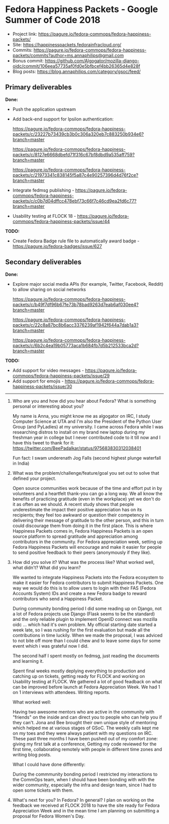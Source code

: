 # Fedora Happiness Packets - Google Summer of Code 2018

* Project link: https://pagure.io/fedora-commops/fedora-happiness-packets/
* Site: https://happinesspackets.fedorainfracloud.org/
* Commits: https://pagure.io/fedora-commops/fedora-happiness-packets/commits?author=ms.annaphilips@gmail.com
* Bonus commit:
https://github.com/Algogator/mozilla-django-oidc/commit/106eea57735af0fd0e5bfbcef4bb26365d4e828f
* Blog posts: https://blog.annaphilips.com/category/gsoc/feed/

Primary deliverables
------
**Done:**
* Push the application upstream
* Add back-end support for Ipsilon authentication: 

   https://pagure.io/fedora-commops/fedora-happiness-packets/c/23227b73439cb3b0c306a320eb7c883250b934e6?branch=master
   
   https://pagure.io/fedora-commops/fedora-happiness-packets/c/8127e6668dbefd71f316c67bf8dbd9a535aff759?branch=master
   
   https://pagure.io/fedora-commops/fedora-happiness-packets/c/21973341c838145f5a87c4e90257396d4d76f2ce?branch=master
   
* Integrate fedmsg publishing - https://pagure.io/fedora-commops/fedora-happiness-packets/c/c0b7d04dffcc478ebf73c66f7c46cd9ea2fd6c77?branch=master

* Usability testing at FLOCK 18 - https://pagure.io/fedora-commops/fedora-happiness-packets/issue/44

**TODO:**
* Create Fedora Badge rule file to automatically award badge - https://pagure.io/fedora-badges/issue/627

Secondary deliverables
------
**Done:**
* Explore major social media APIs (for example, Twitter, Facebook, Reddit) to allow sharing on social networks

   https://pagure.io/fedora-commops/fedora-happiness-packets/c/b49f7df96b67fe73b78bad9263d7eab6af030ee4?branch=master
   
   https://pagure.io/fedora-commops/fedora-happiness-packets/c/22c8a87bc8b6acc3376239af1942f644a7dab1a3?branch=master
   
   https://pagure.io/fedora-commops/fedora-happiness-packets/c/6b2c4ea19b05773aca1b684fb7d5b212533bca2d?branch=master

**TODO:**
* Add support for video messages - https://pagure.io/fedora-commops/fedora-happiness-packets/issue/29
* Add support for emojis - https://pagure.io/fedora-commops/fedora-happiness-packets/issue/30
---
1. Who are you and how did you hear about Fedora?  What is something personal or interesting about you?

    My name is Anna, you might know me as algogator on IRC, I study Computer Science at UTA and I'm also the President of the Python User Group (and PyLadies) at my university. I came across Fedora while I was researching distros to install on my brand new laptop during my freshman year in college but I never contributed code to it till now and I have this tweet to thank for it:  https://twitter.com/BeePadalkar/status/975683830312038401 
    
    Fun fact: I swam underenath Jog Falls (second highest plunge waterfall in India)
    
2. What was the problem/challenge/feature/goal you set out to solve that defined your project.
    
    Open source communities work because of the time and effort put in by volunteers and a heartfelt thank-you can go a long way. We all know the benefits of practicing gratitude (even in the workplace) yet we don't do it as often as we should. A recent study shows that people underestimate the impact their positive appreciation has on its recipients; they feel too awkward or question their competency in delivering their message of gratitude to the other person, and this in turn could discourage them from doing it in the first place. This is where Happiness Packets comes in, Fedora Happiness Packets is an open source platform to spread gratitude and appreciation among contributors in the community. For Fedora appreciation week, setting up Fedora Happiness Packets will encourage and make it easier for people to send positive feedback to their peers (anonymously if they like). 

3. How did you solve it?  What was the process like?  What worked well, what didn't?  What did you learn?
 
   We wanted to integrate Happiness Packets into the Fedora ecosystem to make it easier for Fedora contributors to submit Happiness Packets. One way we would do this is to allow users to login with their FAS (Fedora Accounts System) IDs and create a new Fedora badge to reward contributors who send a Happiness Packet. 
 
   During community bonding period I did some reading up on Django, not a lot of Fedora projects use Django (Flask seems to be the standard) and the only reliable plugin to implement OpenID connect was mozilla oidc ... which had it's own problem. My official starting date started a week late, so I was rushing for the first evaluation but made all the contributions in time luckily. When we made the proposal, I was adviced to not bite off more than I could chew and to leave some days for some event which i was grateful now I did. 

   The second half I spent mostly on fedmsg, just reading the documents and learning it. 

   Spent final weeks mostly deplying everything to production and catching up on tickets, getting ready for FLOCK and working on Usability testing at FLOCK. We gathered a lot of good feadback on what can be improved before launch at Fedora Appreciation Week. We had 1 on 1 interviews with attendees. Writing reports.
    
   What worked well:

      Having two awesome mentors who are active in the community with "friends" on the inside and can direct you to people who can help you if they can't. Jona and Bee brought their own unique style of mentoring which helped me at various stages of GSoC. The weekly calls kept me on my toes and they were always patient with my questions on IRC. These past three months I have been pushed out of my comfort zone: giving my first talk at a conference, Getting my code reviewed for the first time, collaborating remotely with people in different time zones and writing blog posts.
    
   What I could have done differently:

      During the commmunity bonding period I restricted my interactions to the CommOps team, when I should have been bonding with with the wider community, especially the infra and design team, since I had to open some tickets with them. 
    
4. What's next for you? In Fedora? In general?
   I plan on working on the feedback we received at FLOCK 2018 to have the site ready for Fedora Appreciation Week and in the mean time I am planning on submitting a proposal for Fedora Women's Day.

